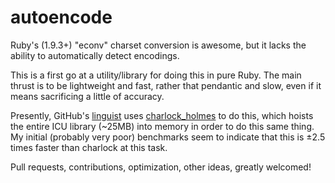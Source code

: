 autoencode
==========

Ruby's (1.9.3+) "econv" charset conversion is awesome, but it lacks the ability to automatically detect encodings.

This is a first go at a utility/library for doing this in pure Ruby. The main thrust is to be lightweight and fast, rather that pendantic and slow, even if it means sacrificing a little of accuracy.

Presently, GitHub's [linguist](github/linguist) uses [charlock_holmes](brian_mario/charlock_holmes) to do this, which hoists the entire ICU library (~25MB) into memory in order to do this same thing.
My initial (probably very poor) benchmarks seem to indicate that this is ±2.5 times faster than charlock at this task.

Pull requests, contributions, optimization, other ideas, greatly welcomed!
